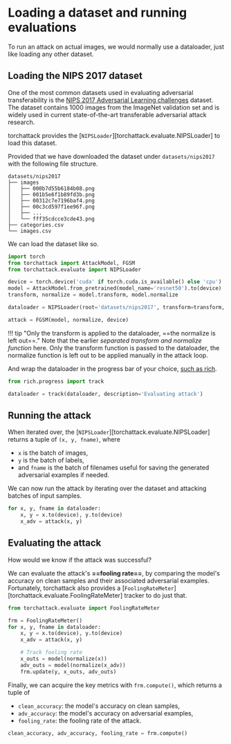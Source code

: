 # Loading a dataset and running evaluations

To run an attack on actual images, we would normally use a dataloader, just like loading any other dataset.

## Loading the NIPS 2017 dataset

One of the most common datasets used in evaluating adversarial transferability is the [NIPS 2017 Adversarial Learning challenges](https://www.kaggle.com/datasets/google-brain/nips-2017-adversarial-learning-development-set) dataset. The dataset contains 1000 images from the ImageNet validation set and is widely used in current state-of-the-art transferable adversarial attack research.

torchattack provides the [`NIPSLoader`][torchattack.evaluate.NIPSLoader] to load this dataset.

Provided that we have downloaded the dataset under `datasets/nips2017` with the following file structure.

```tree
datasets/nips2017
├── images
│   ├── 000b7d55b6184b08.png
│   ├── 001b5e6f1b89fd3b.png
│   ├── 00312c7e7196baf4.png
│   ├── 00c3cd597f1ee96f.png
│   ├── ...
│   └── fff35cdcce3cde43.png
├── categories.csv
└── images.csv
```

We can load the dataset like so.

```python hl_lines="3 9"
import torch
from torchattack import AttackModel, FGSM
from torchattack.evaluate import NIPSLoader

device = torch.device('cuda' if torch.cuda.is_available() else 'cpu')
model = AttackModel.from_pretrained(model_name='resnet50').to(device)
transform, normalize = model.transform, model.normalize

dataloader = NIPSLoader(root='datasets/nips2017', transform=transform, batch_size=16)

attack = FGSM(model, normalize, device)
```

!!! tip "Only the transform is applied to the dataloader, ==the normalize is left out==."
    Note that the earlier _separated transform and normalize function_ here. Only the transform function is passed to the dataloader, the normalize function is left out to be applied manually in the attack loop.

And wrap the dataloader in the progress bar of your choice, [such as rich](https://rich.readthedocs.io/en/stable/progress.html).

```python
from rich.progress import track

dataloader = track(dataloader, description='Evaluating attack')
```

## Running the attack

When iterated over, the [`NIPSLoader`][torchattack.evaluate.NIPSLoader] returns a tuple of `(x, y, fname)`, where

- `x` is the batch of images,
- `y` is the batch of labels,
- and `fname` is the batch of filenames useful for saving the generated adversarial examples if needed.

We can now run the attack by iterating over the dataset and attacking batches of input samples.

```python
for x, y, fname in dataloader:
    x, y = x.to(device), y.to(device)
    x_adv = attack(x, y)
```

## Evaluating the attack

How would we know if the attack was successful?

We can evaluate the attack's **==fooling rate==**, by comparing the model's accuracy on clean samples and their associated adversarial examples. Fortunately, torchattack also provides a [`FoolingRateMeter`][torchattack.evaluate.FoolingRateMeter] tracker to do just that.

```python hl_lines="3 8-11"
from torchattack.evaluate import FoolingRateMeter

frm = FoolingRateMeter()
for x, y, fname in dataloader:
    x, y = x.to(device), y.to(device)
    x_adv = attack(x, y)

    # Track fooling rate
    x_outs = model(normalize(x))
    adv_outs = model(normalize(x_adv))
    frm.update(y, x_outs, adv_outs)
```

Finally, we can acquire the key metrics with `frm.compute()`, which returns a tuple of

- `clean_accuracy`: the model's accuracy on clean samples,
- `adv_accuracy`: the model's accuracy on adversarial examples,
- `fooling_rate`: the fooling rate of the attack.

```python
clean_accuracy, adv_accuracy, fooling_rate = frm.compute()
```
